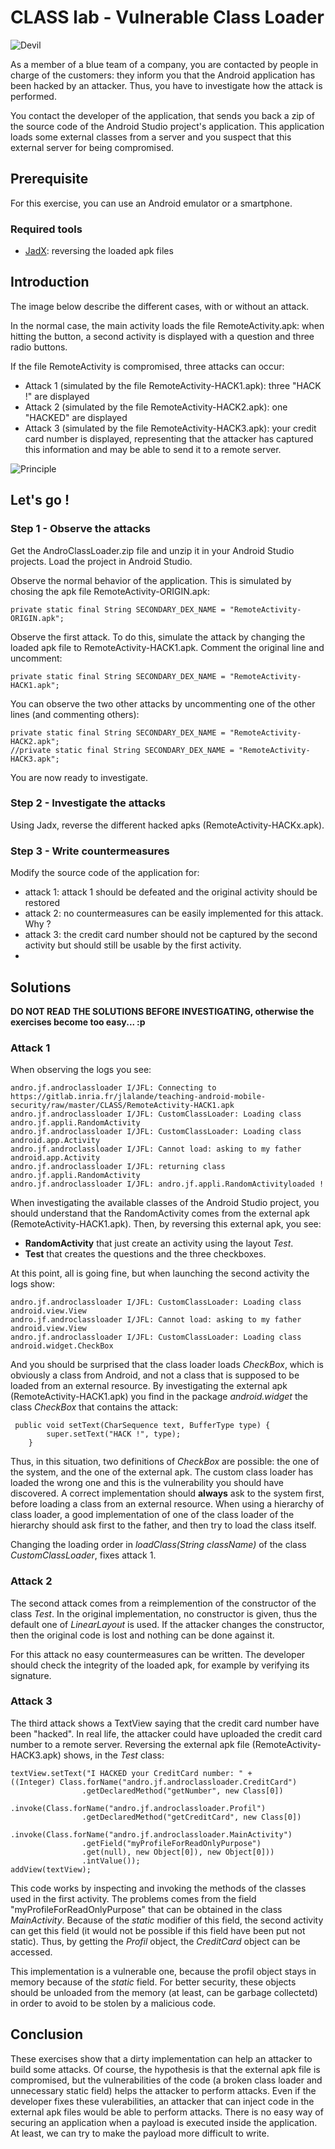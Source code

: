 # CLASS lab - Vulnerable Class Loader

![Devil](devil.png)

As a member of a blue team of a company, you are contacted by people in charge of the customers: they inform you that the Android application has been hacked by an attacker. Thus, you have to investigate how the attack is performed.

You contact the developer of the application, that sends you back a zip of the source code of the Android Studio project's application. This application loads some external classes from a server and you suspect that this external server for being compromised.

## Prerequisite

For this exercise, you can use an Android emulator or a
smartphone. 

### Required tools

- [JadX](https://github.com/skylot/jadx): reversing the loaded apk files

## Introduction

The image below describe the different cases, with or without an attack. 

In the normal case, the main activity loads the file RemoteActivity.apk: when hitting the button, a second activity is displayed with a question and three radio buttons.

If the file RemoteActivity is compromised, three attacks can occur:

- Attack 1 (simulated by the file RemoteActivity-HACK1.apk): three "HACK !" are displayed
- Attack 2 (simulated by the file RemoteActivity-HACK2.apk): one "HACKED" are displayed
- Attack 3  (simulated by the file RemoteActivity-HACK3.apk): your credit card number is displayed, representing that the attacker has captured this information and may be able to send it to a remote server.

![Principle](CL.png)

## Let's go !

### Step 1 - Observe the attacks

Get the AndroClassLoader.zip file and unzip it in your Android Studio projects. Load the project in Android Studio.

Observe the normal behavior of the application. This is simulated by chosing the apk file RemoteActivity-ORIGIN.apk:

```
private static final String SECONDARY_DEX_NAME = "RemoteActivity-ORIGIN.apk";
```

Observe the first attack. To do this, simulate the attack by changing the loaded apk file to RemoteActivity-HACK1.apk. Comment the original line and uncomment:

```
private static final String SECONDARY_DEX_NAME = "RemoteActivity-HACK1.apk";
```

You can observe the two other attacks by uncommenting one of the other lines (and commenting others):

```
private static final String SECONDARY_DEX_NAME = "RemoteActivity-HACK2.apk";
//private static final String SECONDARY_DEX_NAME = "RemoteActivity-HACK3.apk";
```

You are now ready to investigate.

### Step 2 - Investigate the attacks

Using Jadx, reverse the different hacked apks (RemoteActivity-HACKx.apk).

### Step 3 - Write countermeasures

Modify the source code of the application for:

- attack 1: attack 1 should be defeated and the original activity should be restored
- attack 2: no countermeasures can be easily implemented for this attack. Why ?
- attack 3: the credit card number should not be captured by the second activity but should still be usable by the first activity.
- 
## Solutions

**DO NOT READ THE SOLUTIONS BEFORE INVESTIGATING, otherwise the exercises become too easy... :p**

### Attack 1

When observing the logs you see:

```
andro.jf.androclassloader I/JFL: Connecting to https://gitlab.inria.fr/jlalande/teaching-android-mobile-security/raw/master/CLASS/RemoteActivity-HACK1.apk
andro.jf.androclassloader I/JFL: CustomClassLoader: Loading class andro.jf.appli.RandomActivity
andro.jf.androclassloader I/JFL: CustomClassLoader: Loading class android.app.Activity
andro.jf.androclassloader I/JFL: Cannot load: asking to my father android.app.Activity
andro.jf.androclassloader I/JFL: returning class andro.jf.appli.RandomActivity
andro.jf.androclassloader I/JFL: andro.jf.appli.RandomActivityloaded !

```

When investigating the available classes of the Android Studio project, you should understand that the RandomActivity comes from the external apk (RemoteActivity-HACK1.apk). Then, by reversing this external apk, you see:

- **RandomActivity** that just create an activity using the layout *Test*.
- **Test** that creates the questions and the three checkboxes.

At this point, all is going fine, but when launching the second activity the logs show:

```
andro.jf.androclassloader I/JFL: CustomClassLoader: Loading class android.view.View
andro.jf.androclassloader I/JFL: Cannot load: asking to my father android.view.View
andro.jf.androclassloader I/JFL: CustomClassLoader: Loading class android.widget.CheckBox
```

And you should be surprised that the class loader loads *CheckBox*, which is obviously a class from Android, and not a class that is supposed to be loaded from an external resource. By investigating the external apk (RemoteActivity-HACK1.apk) you find in the package *android.widget* the class *CheckBox* that contains the attack:

```
 public void setText(CharSequence text, BufferType type) {
        super.setText("HACK !", type);
    }
```

Thus, in this situation, two definitions of *CheckBox* are possible: the one of the system, and the one of the external apk. The custom class loader has loaded the wrong one and this is the vulnerability you should have discovered. A correct implementation should **always** ask to the system first, before loading a class from an external resource. When using a hierarchy of class loader, a good implementation of one of the class loader of the hierarchy should ask first to the father, and then try to load the class itself.

Changing the loading order in *loadClass(String className)* of the class *CustomClassLoader*, fixes attack 1.

### Attack 2

The second attack comes from a reimplemention of the constructor of the class *Test*. In the original implementation, no constructor is given, thus the default one of *LinearLayout* is used. If the attacker changes the constructor, then the original code is lost and nothing can be done against it.

For this attack no easy countermeasures can be written. The developer should check the integrity of the loaded apk, for example by verifying its signature.

### Attack 3

The third attack shows a TextView saying that the credit card number have been "hacked". In real life, the attacker could have uploaded the credit card number to a remote server. Reversing the external apk file (RemoteActivity-HACK3.apk) shows, in the *Test* class:

```
textView.setText("I HACKED your CreditCard number: " + 
((Integer) Class.forName("andro.jf.androclassloader.CreditCard")
                .getDeclaredMethod("getNumber", new Class[0])
                .invoke(Class.forName("andro.jf.androclassloader.Profil")
                .getDeclaredMethod("getCreditCard", new Class[0])
                .invoke(Class.forName("andro.jf.androclassloader.MainActivity")
                .getField("myProfileForReadOnlyPurpose")
                .get(null), new Object[0]), new Object[0]))
                .intValue());
addView(textView);
```

This code works by inspecting and invoking the methods of the classes used in the first activity. The problems comes from the field "myProfileForReadOnlyPurpose" that can be obtained in the class *MainActivity*. Because of the *static* modifier of this field, the second activity can get this field (it would not be possible if this field have been put not static). Thus, by getting the *Profil* object, the *CreditCard* object can be accessed.

This implementation is a vulnerable one, because the profil object stays in memory because of the *static* field. For better security, these objects should be unloaded from the memory (at least, can be garbage collectetd) in order to avoid to be stolen by a malicious code.

## Conclusion

These exercises show that a dirty implementation can help an attacker to build some attacks. Of course, the hypothesis is that the external apk file is compromised, but the vulnerabilities of the code (a broken class loader and unnecessary static field) helps the attacker to perform attacks. Even if the developer fixes these vulerabilities, an attacker that can inject code in the external apk files would be able to perform attacks. There is no easy way of securing an application when a payload is executed inside the application. At least, we can try to make the payload more difficult to write.
